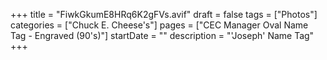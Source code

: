 +++
title = "FiwkGkumE8HRq6K2gFVs.avif"
draft = false
tags = ["Photos"]
categories = ["Chuck E. Cheese's"]
pages = ["CEC Manager Oval Name Tag - Engraved (90's)"]
startDate = ""
description = "'Joseph' Name Tag"
+++
